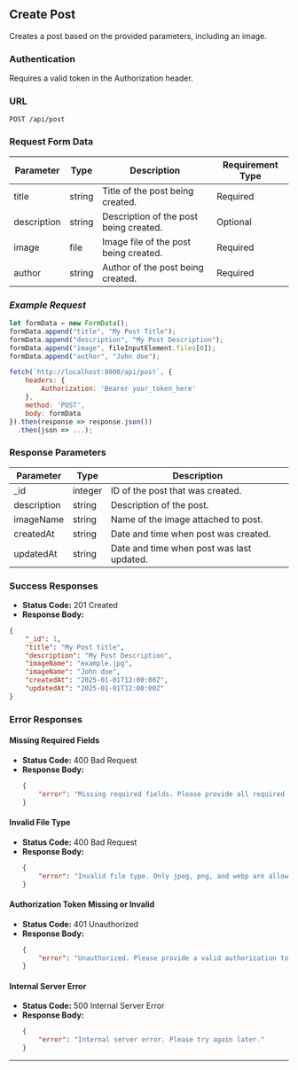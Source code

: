## Create Post

Creates a post based on the provided parameters, including an image.

### Authentication

Requires a valid token in the Authorization header.

### URL

`POST /api/post`

### Request Form Data

| Parameter   | Type   | Description                            | Requirement Type |
| ----------- | ------ | -------------------------------------- | ---------------- |
| title       | string | Title of the post being created.       | Required         |
| description | string | Description of the post being created. | Optional         |
| image       | file   | Image file of the post being created.  | Required         |
| author      | string | Author of the post being created.      | Required         |

### _Example Request_

```javascript
let formData = new FormData();
formData.append("title", "My Post Title");
formData.append("description", "My Post Description");
formData.append("image", fileInputElement.files[0]);
formData.append("author", "John doe");

fetch(`http://localhost:8000/api/post`, {
    headers: {
        Authorization: 'Bearer your_token_here'
    },
    method: 'POST',
    body: formData
}).then(response => response.json())
  .then(json => ...);
```

### Response Parameters

| Parameter   | Type    | Description                               |
| ----------- | ------- | ----------------------------------------- |
| \_id        | integer | ID of the post that was created.          |
| description | string  | Description of the post.                  |
| imageName   | string  | Name of the image attached to post.       |
| createdAt   | string  | Date and time when post was created.      |
| updatedAt   | string  | Date and time when post was last updated. |

### Success Responses 

-   **Status Code:** 201 Created
-   **Response Body:**
```json
{
    "_id": 1,
    "title": "My Post title",
    "description": "My Post Description",
    "imageName": "example.jpg",
    "imageName": "John doe",
    "createdAt": "2025-01-01T12:00:00Z",
    "updatedAt": "2025-01-01T12:00:00Z"
}
```

### Error Responses

#### Missing Required Fields

-   **Status Code:** 400 Bad Request
-   **Response Body:**
    ```json
    {
        "error": "Missing required fields. Please provide all required fields: title, description, and image."
    }
    ```

#### Invalid File Type

-   **Status Code:** 400 Bad Request
-   **Response Body:**
    ```json
    {
        "error": "Invalid file type. Only jpeg, png, and webp are allowed."
    }
    ```

#### Authorization Token Missing or Invalid

-   **Status Code:** 401 Unauthorized
-   **Response Body:**
    ```json
    {
        "error": "Unauthorized. Please provide a valid authorization token."
    }
    ```

#### Internal Server Error

-   **Status Code:** 500 Internal Server Error
-   **Response Body:**
    ```json
    {
        "error": "Internal server error. Please try again later."
    }
    ```

---
